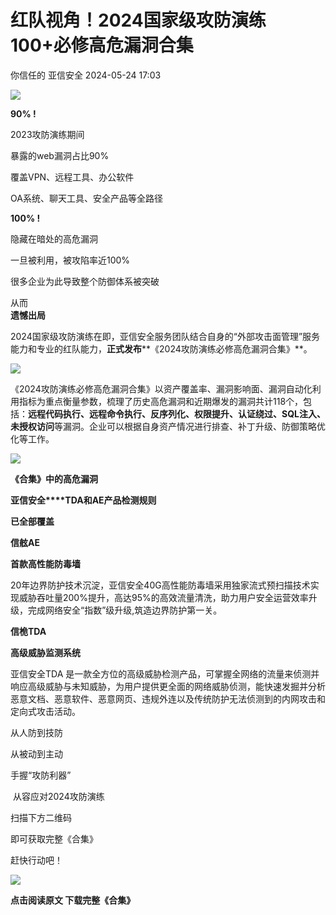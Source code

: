 #  红队视角！2024国家级攻防演练100+必修高危漏洞合集   
你信任的  亚信安全   2024-05-24 17:03  
  
![](https://mmbiz.qpic.cn/sz_mmbiz_jpg/iczzp36h0nbEpxo1f8enpRQEacIRyTD2JF57FZUtAJweHjKYqibRNn21xhR9yicWb45DQbR3MG68NiaM6yQ8zCljDQ/640?wx_fmt=jpeg "")  
  
  
**90% !**  
  
2023攻防演练期间  
  
暴露的web漏洞占比90%  
  
覆盖VPN、远程工具、办公软件  
  
OA系统、聊天工具、安全产品等全路径  
  
  
**100% !**  
  
隐藏在暗处的高危漏洞  
  
一旦被利用，被攻陷率近100%  
  
很多企业为此导致整个防御体系被突破  
  
从而  
**遗憾出局**  
  
  
  
2024国家级攻防演练在即，亚信安全服务团队结合自身的“外部攻击面管理”服务能力和专业的红队能力，**正式发布****《2024攻防演练必修高危漏洞合集》**。  
  
  
![](https://mmbiz.qpic.cn/sz_mmbiz_jpg/iczzp36h0nbGDRvn3lUbNfLgveZPY6icEoWjsX5zJ9s6An0EWubCdXEMbMrvD0gIVxfH7fOJCbawMQ1e6m9L39gw/640?wx_fmt=jpeg "")  
  
  
  
  
《2024攻防演练必修高危漏洞合集》以资产覆盖率、漏洞影响面、漏洞自动化利用指标为重点衡量参数，梳理了历史高危漏洞和近期爆发的漏洞共计118个，包括：**远程代码执行、远程命令执行、反序列化、权限提升、认证绕过、SQL注入、未授权访问**等漏洞。企业可以根据自身资产情况进行排查、补丁升级、防御策略优化等工作。  
  
  
![](https://mmbiz.qpic.cn/sz_mmbiz_jpg/iczzp36h0nbGDRvn3lUbNfLgveZPY6icEoDJu7zm0165UsTXhFcxpNZiaNPVmmXXXUibHHSnBQdwWbMf1iaSiaU6goyg/640?wx_fmt=jpeg "")  
  
  
**《合集》中的高危漏洞**  
  
**亚信安全****TDA和AE产品检测规则**  
  
**已全部覆盖**  
  
  
  
**信舷AE**  
  
**首款高性能防毒墙**  
  
   
  
20年边界防护技术沉淀，亚信安全40G高性能防毒墙采用独家流式预扫描技术实现威胁吞吐量200%提升，高达95%的高效流量清洗，助力用户安全运营效率升级，完成网络安全“指数”级升级,筑造边界防护第一关。  
  
  
**信桅TDA**  
  
**高级威胁监测系统**  
  
   
  
亚信安全TDA 是一款全方位的高级威胁检测产品，可掌握全网络的流量来侦测并响应高级威胁与未知威胁，为用户提供更全面的网络威胁侦测，能快速发掘并分析恶意文档、恶意软件、恶意网页、违规外连以及传统防护无法侦测到的内网攻击和定向式攻击活动。  
  
  
  
  
从人防到技防  
  
从被动到主动  
  
  
手握“攻防利器”  
  
 从容应对2024攻防演练  
  
  
扫描下方二维码  
  
即可获取完整《合集》  
  
赶快行动吧！  
  
  
![](https://mmbiz.qpic.cn/sz_mmbiz_jpg/iczzp36h0nbEpxo1f8enpRQEacIRyTD2JSOEGjRtuZbPP530DPy2f3IdjCwA5gRcPoPtcHGksCJ0icvIfdVj50Pw/640?wx_fmt=jpeg "")  
  
  
  
**点击阅读原文 下载完整《合集》**  
  
  
